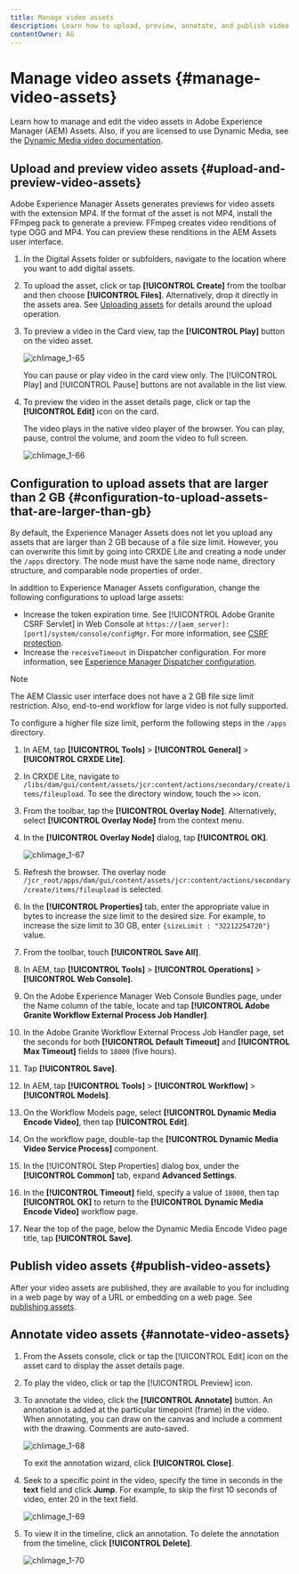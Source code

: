 ```yaml
---
title: Manage video assets
description: Learn how to upload, preview, annotate, and publish video assets.
contentOwner: AG
---
```


# Manage video assets {#manage-video-assets}

Learn how to manage and edit the video assets in Adobe Experience Manager (AEM) Assets. Also, if you are licensed to use Dynamic Media, see the [Dynamic Media video documentation](/help/assets/video.md).

## Upload and preview video assets {#upload-and-preview-video-assets}

Adobe Experience Manager Assets generates previews for video assets with the extension MP4. If the format of the asset is not MP4, install the FFmpeg pack to generate a preview. FFmpeg creates video renditions of type OGG and MP4. You can preview these renditions in the AEM Assets user interface.

1. In the Digital Assets folder or subfolders, navigate to the location where you want to add digital assets.
1. To upload the asset, click or tap **[!UICONTROL Create]** from the toolbar and then choose **[!UICONTROL Files]**. Alternatively, drop it directly in the assets area. See [Uploading assets](managing-assets-touch-ui.md#uploading-assets) for details around the upload operation.
1. To preview a video in the Card view, tap the **[!UICONTROL Play]** button on the video asset.

   ![chlimage_1-65](assets/chlimage_1-201.png)

   You can pause or play video in the card view only. The [!UICONTROL Play] and [!UICONTROL Pause] buttons are not available in the list view.

1. To preview the video in the asset details page, click or tap the **[!UICONTROL Edit]** icon on the card.

   The video plays in the native video player of the browser. You can play, pause, control the volume, and zoom the video to full screen.

   ![chlimage_1-66](assets/chlimage_1-202.png)

## Configuration to upload assets that are larger than 2 GB {#configuration-to-upload-assets-that-are-larger-than-gb}

By default, the Experience Manager Assets does not let you upload any assets that are larger than 2 GB because of a file size limit. However, you can overwrite this limit by going into CRXDE Lite and creating a node under the `/apps` directory. The node must have the same node name, directory structure, and comparable node properties of order.

 In addition to Experience Manager Assets configuration, change the following configurations to upload large assets:

* Increase the token expiration time. See [!UICONTROL Adobe Granite CSRF Servlet] in Web Console at `https://[aem_server]:[port]/system/console/configMgr`. For more information, see [CSRF protection](/help/sites-developing/csrf-protection.md).
* Increase the `receiveTimeout` in Dispatcher configuration. For more information, see [Experience Manager Dispatcher configuration](https://docs.adobe.com/content/help/en/experience-manager-dispatcher/using/configuring/dispatcher-configuration.html#renders-options).

>[!NOTE]
>
>The AEM Classic user interface does not have a 2 GB file size limit restriction. Also, end-to-end workflow for large video is not fully supported.

To configure a higher file size limit, perform the following steps in the `/apps` directory.

1. In AEM, tap **[!UICONTROL Tools]** &gt; **[!UICONTROL General]** &gt; **[!UICONTROL CRXDE Lite]**.
1. In CRXDE Lite, navigate to `/libs/dam/gui/content/assets/jcr:content/actions/secondary/create/items/fileupload`. To see the directory window, touch the `>>` icon.
1. From the toolbar, tap the **[!UICONTROL Overlay Node]**. Alternatively, select **[!UICONTROL Overlay Node]** from the context menu.
1. In the **[!UICONTROL Overlay Node]** dialog, tap **[!UICONTROL OK]**.

   ![chlimage_1-67](assets/chlimage_1-203.png)

1. Refresh the browser. The overlay node `/jcr_root/apps/dam/gui/content/assets/jcr:content/actions/secondary/create/items/fileupload` is selected.
1. In the **[!UICONTROL Properties]** tab, enter the appropriate value in bytes to increase the size limit to the desired size. For example, to increase the size limit to 30 GB, enter `{sizeLimit : "32212254720"}` value.

1. From the toolbar, touch **[!UICONTROL Save All]**.
1. In AEM, tap **[!UICONTROL Tools]** &gt; **[!UICONTROL Operations]** &gt; **[!UICONTROL Web Console]**.
1. On the Adobe Experience Manager Web Console Bundles page, under the Name column of the table, locate and tap **[!UICONTROL Adobe Granite Workflow External Process Job Handler]**.
1. In the Adobe Granite Workflow External Process Job Handler page, set the seconds for both **[!UICONTROL Default Timeout]** and **[!UICONTROL Max Timeout]** fields to `18000` (five hours).
1. Tap **[!UICONTROL Save]**.
1. In AEM, tap **[!UICONTROL Tools]** &gt; **[!UICONTROL Workflow]** &gt; **[!UICONTROL Models]**.
1. On the Workflow Models page, select **[!UICONTROL Dynamic Media Encode Video]**, then tap **[!UICONTROL Edit]**.
1. On the workflow page, double-tap the **[!UICONTROL Dynamic Media Video Service Process]** component.
1. In the [!UICONTROL Step Properties] dialog box, under the **[!UICONTROL Common]** tab, expand **Advanced Settings**.
1. In the **[!UICONTROL Timeout]** field, specify a value of `18000`, then tap **[!UICONTROL OK]** to return to the **[!UICONTROL Dynamic Media Encode Video]** workflow page.
1. Near the top of the page, below the Dynamic Media Encode Video page title, tap **[!UICONTROL Save]**.

## Publish video assets {#publish-video-assets}

After your video assets are published, they are available to you for including in a web page by way of a URL or embedding on a web page. See [publishing assets](/help/assets/publishing-dynamicmedia-assets.md).

## Annotate video assets {#annotate-video-assets}

1. From the Assets console, click or tap the [!UICONTROL Edit] icon on the asset card to display the asset details page.
1. To play the video, click or tap the [!UICONTROL Preview] icon.
1. To annotate the video, click the **[!UICONTROL Annotate]** button. An annotation is added at the particular timepoint (frame) in the video. When annotating, you can draw on the canvas and include a comment with the drawing. Comments are auto-saved.

   ![chlimage_1-68](assets/chlimage_1-204.png)

   To exit the annotation wizard, click **[!UICONTROL Close]**.

1. Seek to a specific point in the video, specify the time in seconds in the **text** field and click **Jump**. For example, to skip the first 10 seconds of video, enter 20 in the text field.

   ![chlimage_1-69](assets/chlimage_1-205.png)

1. To view it in the timeline, click an annotation. To delete the annotation from the timeline, click **[!UICONTROL Delete]**.

   ![chlimage_1-70](assets/chlimage_1-206.png)
